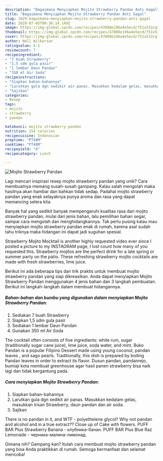 ```yaml
---
description: "Bagaimana Menyiapkan Mojito Strawberry Pandan Anti Gagal"
title: "Bagaimana Menyiapkan Mojito Strawberry Pandan Anti Gagal"
slug: 1829-bagaimana-menyiapkan-mojito-strawberry-pandan-anti-gagal
date: 2020-07-05T00:36:14.149Z
image: https://img-global.cpcdn.com/recipes/47080e196a4e5ecd/751x532cq70/mojito-strawberry-pandan-foto-resep-utama.jpg
thumbnail: https://img-global.cpcdn.com/recipes/47080e196a4e5ecd/751x532cq70/mojito-strawberry-pandan-foto-resep-utama.jpg
cover: https://img-global.cpcdn.com/recipes/47080e196a4e5ecd/751x532cq70/mojito-strawberry-pandan-foto-resep-utama.jpg
author: Nell Wilkerson
ratingvalue: 4.1
reviewcount: 7
recipeingredient:
- "7 buah Strawberry"
- "1,5 sdm gula pasir"
- "1 lembar Daun Pandan"
- "350 ml Air Soda"
recipeinstructions:
- "Siapkan bahan-bahannya"
- "Larutkan gula dgn sedikit air panas. Masukkan kedalam gelas, masukkan irisan Strawberry, daun pandan dan air soda."
- "Sajikan"
categories:
- Resep
tags:
- mojito
- strawberry
- pandan

katakunci: mojito strawberry pandan 
nutrition: 154 calories
recipecuisine: Indonesian
preptime: "PT40M"
cooktime: "PT48M"
recipeyield: "4"
recipecategory: Lunch

---
```



![Mojito Strawberry Pandan](https://img-global.cpcdn.com/recipes/47080e196a4e5ecd/751x532cq70/mojito-strawberry-pandan-foto-resep-utama.jpg)

Lagi mencari inspirasi resep mojito strawberry pandan yang unik? Cara membuatnya memang susah-susah gampang. Kalau salah mengolah maka hasilnya akan hambar dan bahkan tidak sedap. Padahal mojito strawberry pandan yang enak selayaknya punya aroma dan rasa yang dapat memancing selera kita.

Banyak hal yang sedikit banyak mempengaruhi kualitas rasa dari mojito strawberry pandan, mulai dari jenis bahan, lalu pemilihan bahan segar, sampai cara mengolah dan menghidangkannya. Tak perlu pusing kalau mau menyiapkan mojito strawberry pandan enak di rumah, karena asal sudah tahu triknya maka hidangan ini dapat jadi suguhan spesial.

Strawberry Mojito Mocktail is another highly requested video ever since I posted a picture to my INSTAGRAM page, I lost count how many of you requested this. Strawberry mojitos are the perfect drink for a late spring or summer party on the patio. These refreshing strawberry mojito cocktails are made with fresh strawberries, lime juice.


Berikut ini ada beberapa tips dan trik praktis untuk membuat mojito strawberry pandan yang siap dikreasikan. Anda dapat menyiapkan Mojito Strawberry Pandan menggunakan 4 jenis bahan dan 3 langkah pembuatan. Berikut ini langkah-langkah dalam membuat hidangannya.

<!--inarticleads1-->

##### Bahan-bahan dan bumbu yang digunakan dalam menyiapkan Mojito Strawberry Pandan:

1. Sediakan 7 buah Strawberry
1. Siapkan 1,5 sdm gula pasir
1. Sediakan 1 lembar Daun Pandan
1. Gunakan 350 ml Air Soda


The cocktail often consists of five ingredients: white rum, sugar (traditionally sugar cane juice), lime juice, soda water, and mint. Buko Pandan is a popular Filipino Dessert made using young coconut, pandan leaves , and sago pearls. Traditionally, this dish is prepared by boiling Pandan leaves in order to extract its flavor. Dusun pandan, pandanrejo, bumiaji kota membuat greenhouse agar hasil panen strawberry bisa naik lagi dan tidak bergantung pada. 

<!--inarticleads2-->

##### Cara menyiapkan Mojito Strawberry Pandan:

1. Siapkan bahan-bahannya
1. Larutkan gula dgn sedikit air panas. Masukkan kedalam gelas, masukkan irisan Strawberry, daun pandan dan air soda.
1. Sajikan


There is no pandan in it, and WTF - polyethelene glycol? Why not pandan and alcohol and in a true extract?? Close up of Cake with flowers. PUFF BAR Plus Strawberry Banana - клубника-банан. PUFF BAR Plus Blue Raz Lemonade - черника-малина-лимонад. 

Gimana nih? Gampang kan? Itulah cara membuat mojito strawberry pandan yang bisa Anda praktikkan di rumah. Semoga bermanfaat dan selamat mencoba!
